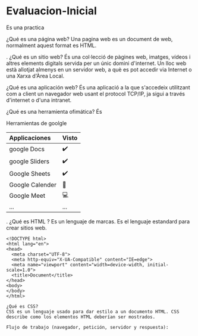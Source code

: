 # Evaluacion-Inicial
Es una practica 

¿Qué es una página web? 
Una pagina web es un document de web, normalment aquest format es HTML. 

. ¿Qué es un sitio web? 
És una col·lecció de pàgines web, imatges, vídeos i altres elements digitals servida per un únic domini d'internet. Un lloc web està allotjat almenys en un servidor web, a què es pot accedir via Internet o una Xarxa d'Àrea Local. 

¿Qué es una aplicación web? 
 És una aplicació a la que s'accedeix utilitzant com a client un navegador web usant el protocol TCP/IP, ja sigui a través d'internet o d'una intranet.
 
 ¿Qué es una herramienta ofimática? 
 És 
 
Herramientas de goolgle

 |Applicaciones|Visto|
  | :----------- | :----------- |
 |google Docs|✔️|
 |google Sliders|✔️|
 |Google Sheets|✔️|
 |Google Calender|📅|
 |Google Meet|💻|
 |...|...|
 
. ¿Qué es HTML ? 
Es un lenguaje de marcas. Es el lenguaje estandard para crear sitios web. 

```
<!DOCTYPE html>
<html lang="en">
<head>
  <meta charset="UTF-8">
  <meta http-equiv="X-UA-Compatible" content="IE=edge">
  <meta name="viewport" content="width=device-width, initial-scale=1.0">
  <title>Document</title>
</head>
<body>
</body>
</html>

¿Qué es CSS? 
CSS es un lenguaje usado para dar estilo a un documento HTML. CSS describe como los elementos HTML deberían ser mostrados. 

Flujo de trabajo (navegador, petición, servidor y respuesta):
